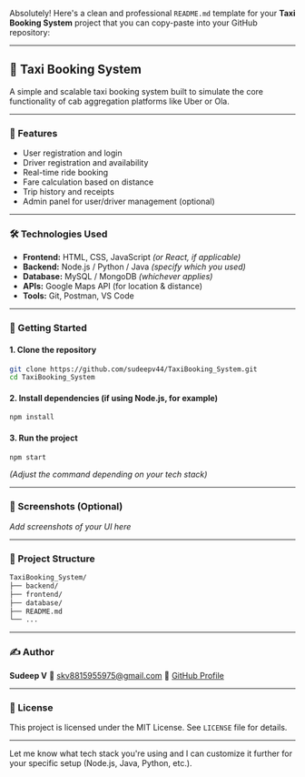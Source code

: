 Absolutely! Here's a clean and professional `README.md` template for your **Taxi Booking System** project that you can copy-paste into your GitHub repository:

---

## 🚕 Taxi Booking System

A simple and scalable taxi booking system built to simulate the core functionality of cab aggregation platforms like Uber or Ola.

---


### 📌 Features

* User registration and login
* Driver registration and availability
* Real-time ride booking
* Fare calculation based on distance
* Trip history and receipts
* Admin panel for user/driver management (optional)

---

### 🛠️ Technologies Used

* **Frontend:** HTML, CSS, JavaScript *(or React, if applicable)*
* **Backend:** Node.js / Python / Java *(specify which you used)*
* **Database:** MySQL / MongoDB *(whichever applies)*
* **APIs:** Google Maps API (for location & distance)
* **Tools:** Git, Postman, VS Code

---

### 🚀 Getting Started

#### 1. Clone the repository

```bash
git clone https://github.com/sudeepv44/TaxiBooking_System.git
cd TaxiBooking_System
```

#### 2. Install dependencies (if using Node.js, for example)

```bash
npm install
```

#### 3. Run the project

```bash
npm start
```

*(Adjust the command depending on your tech stack)*

---

### 🧪 Screenshots (Optional)

*Add screenshots of your UI here*

---

### 📁 Project Structure

```bash
TaxiBooking_System/
├── backend/
├── frontend/
├── database/
├── README.md
└── ...
```

---

### ✍️ Author

**Sudeep V**
📧 [skv8815955975@gmail.com](mailto:skv8815955975@gmail.com)
🔗 [GitHub Profile](https://github.com/sudeepv44)

---

### 📜 License

This project is licensed under the MIT License. See `LICENSE` file for details.

---

Let me know what tech stack you're using and I can customize it further for your specific setup (Node.js, Java, Python, etc.).

 
 
